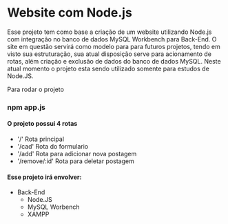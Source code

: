 # Website com Node.js
Esse projeto tem como base a criação de um website utilizando Node.js com integração no banco de dados MySQL Workbench para Back-End. O site em questão servirá como modelo para para futuros projetos, tendo em visto sua estruturação, sua atual disposição serve para acionamento de rotas, além criação e exclusão de dados do banco de dados MySQL. Neste atual momento o projeto esta sendo utilizado somente para estudos de Node.JS. 

Para rodar o projeto
### npm app.js


#### O projeto possui 4 rotas

- '/'     Rota principal
- '/cad'  Rota do formulario
- '/add'  Rota para adicionar nova postagem
- '/remove/:id'  Rota para deletar postagem
  
#### Esse projeto irá envolver:

- Back-End
  - Node.JS
  - MySQL Worbench
  - XAMPP
